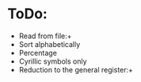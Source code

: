 # ToDo:
- Read from file:+
- Sort alphabetically
- Percentage
- Cyrillic symbols only
- Reduction to the general register:+
